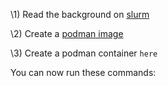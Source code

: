 \1) Read the background on [slurm](slurm.md)

\2) Create a [podman image](images.md)

\3) Create a podman container `here`

You can now run these commands:

